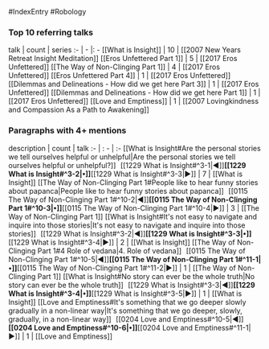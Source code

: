 #IndexEntry #Robology

### Top 10 referring talks
talk | count | series
:- | - |: -
[[What is Insight]] | 10 | [[2007 New Years Retreat Insight Meditation]]
[[Eros Unfettered Part 1]] | 5 | [[2017 Eros Unfettered]]
[[The Way of Non-Clinging Part 1]] | 4 | [[2017 Eros Unfettered]]
[[Eros Unfettered Part 4]] | 1 | [[2017 Eros Unfettered]]
[[Dilemmas and Delineations - How did we get here Part 3]] | 1 | [[2017 Eros Unfettered]]
[[Dilemmas and Delineations - How did we get here Part 1]] | 1 | [[2017 Eros Unfettered]]
[[Love and Emptiness]] | 1 | [[2007 Lovingkindness and Compassion As a Path to Awakening]]

### Paragraphs with 4+ mentions
description | count | talk
:- | : - | :-
[[What is Insight#Are the personal stories we tell ourselves helpful or unhelpful\|Are the personal stories we tell ourselves helpful or unhelpful?]] &nbsp;&nbsp;[[1229 What is Insight#^3-1\|◀]]**[[1229 What is Insight#^3-2\|•]]**[[1229 What is Insight#^3-3\|▶]] | 7 | [[What is Insight]]
[[The Way of Non-Clinging Part 1#People like to hear funny stories about papanca\|People like to hear funny stories about papanca]] &nbsp;&nbsp;[[0115 The Way of Non-Clinging Part 1#^10-2\|◀]]**[[0115 The Way of Non-Clinging Part 1#^10-3\|•]]**[[0115 The Way of Non-Clinging Part 1#^10-4\|▶]] | 3 | [[The Way of Non-Clinging Part 1]]
[[What is Insight#It's not easy to navigate and inquire into those stories\|It's not easy to navigate and inquire into those stories]] &nbsp;&nbsp;[[1229 What is Insight#^3-2\|◀]]**[[1229 What is Insight#^3-3\|•]]**[[1229 What is Insight#^3-4\|▶]] | 2 | [[What is Insight]]
[[The Way of Non-Clinging Part 1#4 Role of vedana\|4. Role of vedana]] &nbsp;&nbsp;[[0115 The Way of Non-Clinging Part 1#^10-5\|◀]]**[[0115 The Way of Non-Clinging Part 1#^11-1\|•]]**[[0115 The Way of Non-Clinging Part 1#^11-2\|▶]] | 1 | [[The Way of Non-Clinging Part 1]]
[[What is Insight#No story can ever be the whole truth\|No story can ever be the whole truth]] &nbsp;&nbsp;[[1229 What is Insight#^3-3\|◀]]**[[1229 What is Insight#^3-4\|•]]**[[1229 What is Insight#^3-5\|▶]] | 1 | [[What is Insight]]
[[Love and Emptiness#It's something that we go deeper slowly gradually in a non-linear way\|It's something that we go deeper, slowly, gradually, in a non-linear way]] &nbsp;&nbsp;[[0204 Love and Emptiness#^10-5\|◀]]**[[0204 Love and Emptiness#^10-6\|•]]**[[0204 Love and Emptiness#^11-1\|▶]] | 1 | [[Love and Emptiness]]

